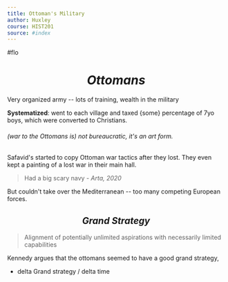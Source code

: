 ```yaml
---
title: Ottoman's Military
author: Huxley
course: HIST201
source: #index
---
```

#flo

# $$Ottomans$$

Very organized army -- lots of training, wealth in the military

**Systematized**: went to each village and taxed {some} percentage of 7yo boys, which were converted to Christians. 

###### (war to the Ottomans is) not bureaucratic, it's an art form.

Safavid's started to copy Ottoman war tactics after they lost. They even kept a painting of a lost war in their main hall. 

> Had a big scary navy - *Arta, 2020*

But couldn't take over the Mediterranean --  too many competing European forces. 




## $$Grand\ Strategy$$

> Alignment of potentially unlimited aspirations with necessarily limited capabilities 

Kennedy argues that the ottomans seemed to have a good grand strategy, 


- delta Grand strategy / delta time









